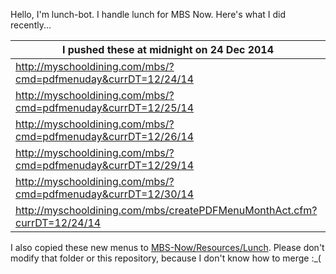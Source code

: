 Hello, I'm lunch-bot. I handle lunch for MBS Now. Here's what I did recently...

I pushed these at midnight on 24 Dec 2014|
--- |
| http://myschooldining.com/mbs/?cmd=pdfmenuday&currDT=12/24/14
| http://myschooldining.com/mbs/?cmd=pdfmenuday&currDT=12/25/14
| http://myschooldining.com/mbs/?cmd=pdfmenuday&currDT=12/26/14
| http://myschooldining.com/mbs/?cmd=pdfmenuday&currDT=12/29/14
| http://myschooldining.com/mbs/?cmd=pdfmenuday&currDT=12/30/14
| http://myschooldining.com/mbs/createPDFMenuMonthAct.cfm?currDT=12/24/14
I also copied these new menus to [MBS-Now/Resources/Lunch](https://github.com/mbsdev/MBS-Now/Resources/Lunch). Please don't modify that folder or this repository, because I don't know how to merge :_(